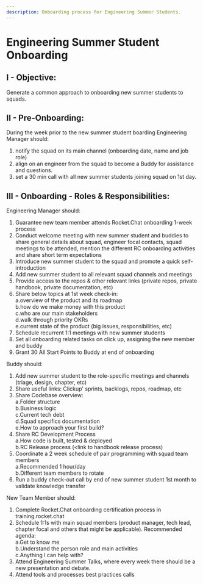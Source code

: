 ```yaml
---
description: Onboarding process for Engineering Summer Students.
---
```


# Engineering Summer Student Onboarding

## I - Objective: <a href="#docs-internal-guid-f909ecd5-7fff-4ae2-23ac-736983f7e454" id="docs-internal-guid-f909ecd5-7fff-4ae2-23ac-736983f7e454"></a>

Generate a common approach to onboarding new summer students to squads.

## II - Pre-Onboarding:

During the week prior to the new summer student boarding Engineering Manager should:

1. notify the squad on its main channel (onboarding date, name and job role)
2. align on an engineer from the squad to become a Buddy for assistance and questions.
3. set a 30 min call with all new summer students joining squad on 1st day.

&#x20;

## III - Onboarding - Roles & Responsibilities:

Engineering Manager should:&#x20;

1. Guarantee new team member attends Rocket.Chat onboarding 1-week process
2. Conduct welcome meeting with new summer student and buddies to share general details about squad, engineer focal contacts, squad meetings to be attended, mention the different RC onboarding activities and share short term expectations
3. Introduce new summer student to the squad and promote a quick self-introduction
4. Add new summer student to all relevant squad channels and meetings
5. Provide access to the repos & other relevant links (private repos, private handbook, private documentation, etc)
6. Share below topics at 1st week check-in:\
   a.overview of the product and its roadmap\
   b.how do we make money with this product\
   c.who are our main stakeholders\
   d.walk through priority OKRs\
   e.current state of the product (big issues, responsibilities, etc)
7. Schedule recurrent 1:1 meetings with new summer students
8. Set all onboarding related tasks on click up, assigning the new member and buddy
9. Grant 30 All Start Points to Buddy at end of onboarding

Buddy should:&#x20;

1. Add new summer student to the role-specific meetings and channels (triage, design, chapter, etc)
2. Share useful links: Clickup' sprints, backlogs, repos, roadmap, etc
3. Share Codebase overview:\
   a.Folder structure\
   b.Business logic\
   c.Current tech debt\
   d.Squad specifics documentation\
   e.How to approach your first build?
4. &#x20;Share RC Development Process\
   a.How code is built, tested & deployed\
   b.RC Release process (\<link to handbook release process)
5. Coordinate a 2 week schedule of pair programming with squad team members \
   a.Recommended 1 hour/day\
   b.Different team members to rotate
6. Run a buddy check-out call by end of new summer student 1st month to validate knowledge transfer&#x20;

&#x20;

New Team Member should:

1. Complete Rocket.Chat onboarding certification process in training.rocket.chat
2. Schedule 1:1s with main squad members (product manager, tech lead, chapter focal and others that might be applicable). Recommended agenda:\
   a.Get to know me\
   b.Understand the person role and main activities\
   c.Anything I can help with?
3. Attend Engineering Summer Talks, where every week there should be a new presentation and debate.&#x20;
4. Attend tools and processes best practices calls
